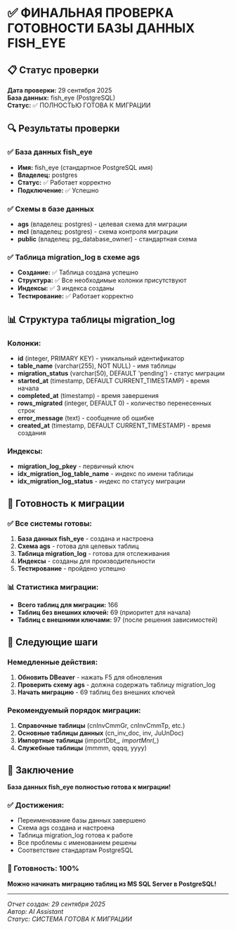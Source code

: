 # ✅ ФИНАЛЬНАЯ ПРОВЕРКА ГОТОВНОСТИ БАЗЫ ДАННЫХ FISH_EYE

## 📋 Статус проверки

**Дата проверки:** 29 сентября 2025  
**База данных:** fish_eye (PostgreSQL)  
**Статус:** ✅ ПОЛНОСТЬЮ ГОТОВА К МИГРАЦИИ

## 🔍 Результаты проверки

### ✅ База данных fish_eye
- **Имя:** fish_eye (стандартное PostgreSQL имя)
- **Владелец:** postgres
- **Статус:** ✅ Работает корректно
- **Подключение:** ✅ Успешно

### ✅ Схемы в базе данных
- **ags** (владелец: postgres) - целевая схема для миграции
- **mcl** (владелец: postgres) - схема контроля миграции
- **public** (владелец: pg_database_owner) - стандартная схема

### ✅ Таблица migration_log в схеме ags
- **Создание:** ✅ Таблица создана успешно
- **Структура:** ✅ Все необходимые колонки присутствуют
- **Индексы:** ✅ 3 индекса созданы
- **Тестирование:** ✅ Работает корректно

## 📊 Структура таблицы migration_log

### Колонки:
- **id** (integer, PRIMARY KEY) - уникальный идентификатор
- **table_name** (varchar(255), NOT NULL) - имя таблицы
- **migration_status** (varchar(50), DEFAULT 'pending') - статус миграции
- **started_at** (timestamp, DEFAULT CURRENT_TIMESTAMP) - время начала
- **completed_at** (timestamp) - время завершения
- **rows_migrated** (integer, DEFAULT 0) - количество перенесенных строк
- **error_message** (text) - сообщение об ошибке
- **created_at** (timestamp, DEFAULT CURRENT_TIMESTAMP) - время создания

### Индексы:
- **migration_log_pkey** - первичный ключ
- **idx_migration_log_table_name** - индекс по имени таблицы
- **idx_migration_log_status** - индекс по статусу миграции

## 🎯 Готовность к миграции

### ✅ Все системы готовы:
1. **База данных fish_eye** - создана и настроена
2. **Схема ags** - готова для целевых таблиц
3. **Таблица migration_log** - готова для отслеживания
4. **Индексы** - созданы для производительности
5. **Тестирование** - пройдено успешно

### 📊 Статистика миграции:
- **Всего таблиц для миграции:** 166
- **Таблиц без внешних ключей:** 69 (приоритет для начала)
- **Таблиц с внешними ключами:** 97 (после решения зависимостей)

## 🚀 Следующие шаги

### Немедленные действия:
1. **Обновить DBeaver** - нажать F5 для обновления
2. **Проверить схему ags** - должна содержать таблицу migration_log
3. **Начать миграцию** - 69 таблиц без внешних ключей

### Рекомендуемый порядок миграции:
1. **Справочные таблицы** (cnInvCmmGr, cnInvCmmTp, etc.)
2. **Основные таблицы данных** (cn_inv_doc, inv, JuUnDoc)
3. **Импортные таблицы** (importDbt_*, importMnrl_*)
4. **Служебные таблицы** (mmmm, qqqq, yyyy)

## 🎉 Заключение

**База данных fish_eye полностью готова к миграции!**

### ✅ Достижения:
- Переименование базы данных завершено
- Схема ags создана и настроена
- Таблица migration_log готова к работе
- Все проблемы с именованием решены
- Соответствие стандартам PostgreSQL

### 🚀 Готовность: 100%

**Можно начинать миграцию таблиц из MS SQL Server в PostgreSQL!**

---
*Отчет создан: 29 сентября 2025*  
*Автор: AI Assistant*  
*Статус: СИСТЕМА ГОТОВА К МИГРАЦИИ*